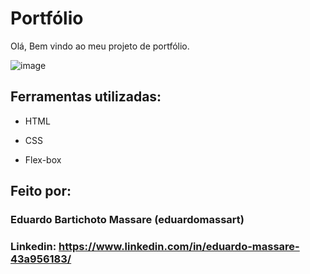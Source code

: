# Portfólio 

Olá, Bem vindo ao meu projeto de portfólio.

![image](https://portfolio-eduardomassart.vercel.app)

## Ferramentas utilizadas:

* HTML

* CSS

* Flex-box

## Feito por:

### Eduardo Bartichoto Massare (eduardomassart)

### Linkedin: https://www.linkedin.com/in/eduardo-massare-43a956183/

